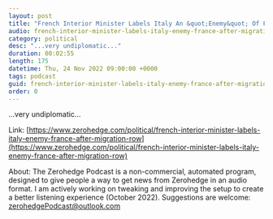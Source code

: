 ```yaml
---
layout: post
title: "French Interior Minister Labels Italy An &quot;Enemy&quot; Of France After Migration Row"
audio: french-interior-minister-labels-italy-enemy-france-after-migration-row-0
category: political
desc: "...very undiplomatic..."
duration: 00:02:55
length: 175
datetime: Thu, 24 Nov 2022 09:00:00 +0000
tags: podcast
guid: french-interior-minister-labels-italy-enemy-france-after-migration-row-0
order: 0
---
```

...very undiplomatic...

Link: [https://www.zerohedge.com/political/french-interior-minister-labels-italy-enemy-france-after-migration-row](https://www.zerohedge.com/political/french-interior-minister-labels-italy-enemy-france-after-migration-row)

About: The Zerohedge Podcast is a non-commercial, automated program, designed to give people a way to get news from Zerohedge in an audio format.  I am actively working on tweaking and improving the setup to create a better listening experience (October 2022).  Suggestions are welcome: [zerohedgePodcast@outlook.com](mailto:zerohedgePodcast@outlook.com)